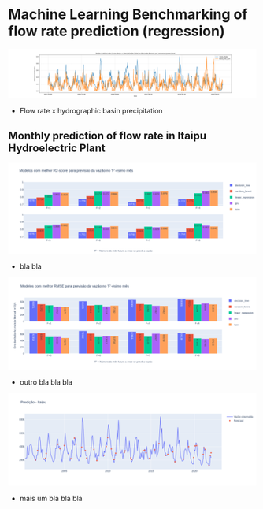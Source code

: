 # Machine Learning Benchmarking of flow rate prediction (regression)

![Alt text](/figures/monthly/history_vazao_vs_precBacia.png)
* Flow rate x hydrographic basin precipitation 


## Monthly prediction of flow rate in Itaipu Hydroelectric Plant

![Alt text](/figures/monthly/r2_monthly.png)
* bla bla


![Alt text](/figures/monthly/rmse_monthly.png)
* outro bla bla bla


![Alt text](/figures/monthly/pred_lstm_n=8_f=1_40_50_60_sigmoid_3hl_.png)
* mais um bla bla bla




